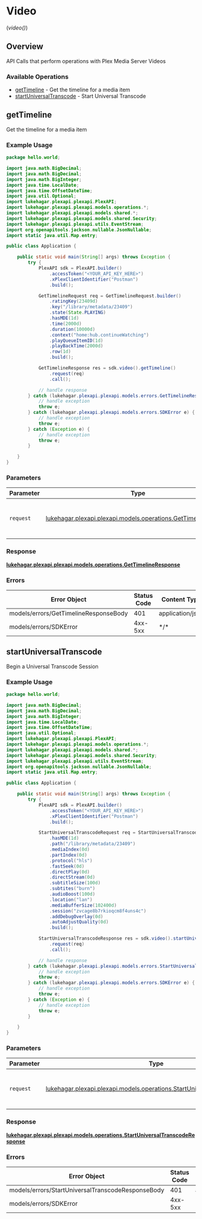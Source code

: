 # Video
(*video()*)

## Overview

API Calls that perform operations with Plex Media Server Videos


### Available Operations

* [getTimeline](#gettimeline) - Get the timeline for a media item
* [startUniversalTranscode](#startuniversaltranscode) - Start Universal Transcode

## getTimeline

Get the timeline for a media item

### Example Usage

```java
package hello.world;

import java.math.BigDecimal;
import java.math.BigDecimal;
import java.math.BigInteger;
import java.time.LocalDate;
import java.time.OffsetDateTime;
import java.util.Optional;
import lukehagar.plexapi.plexapi.PlexAPI;
import lukehagar.plexapi.plexapi.models.operations.*;
import lukehagar.plexapi.plexapi.models.shared.*;
import lukehagar.plexapi.plexapi.models.shared.Security;
import lukehagar.plexapi.plexapi.utils.EventStream;
import org.openapitools.jackson.nullable.JsonNullable;
import static java.util.Map.entry;

public class Application {

    public static void main(String[] args) throws Exception {
        try {
            PlexAPI sdk = PlexAPI.builder()
                .accessToken("<YOUR_API_KEY_HERE>")
                .xPlexClientIdentifier("Postman")
                .build();

            GetTimelineRequest req = GetTimelineRequest.builder()
                .ratingKey(23409d)
                .key("/library/metadata/23409")
                .state(State.PLAYING)
                .hasMDE(1d)
                .time(2000d)
                .duration(10000d)
                .context("home:hub.continueWatching")
                .playQueueItemID(1d)
                .playBackTime(2000d)
                .row(1d)
                .build();

            GetTimelineResponse res = sdk.video().getTimeline()
                .request(req)
                .call();

            // handle response
        } catch (lukehagar.plexapi.plexapi.models.errors.GetTimelineResponseBody e) {
            // handle exception
            throw e;
        } catch (lukehagar.plexapi.plexapi.models.errors.SDKError e) {
            // handle exception
            throw e;
        } catch (Exception e) {
            // handle exception
            throw e;
        }

    }
}
```

### Parameters

| Parameter                                                                                                       | Type                                                                                                            | Required                                                                                                        | Description                                                                                                     |
| --------------------------------------------------------------------------------------------------------------- | --------------------------------------------------------------------------------------------------------------- | --------------------------------------------------------------------------------------------------------------- | --------------------------------------------------------------------------------------------------------------- |
| `request`                                                                                                       | [lukehagar.plexapi.plexapi.models.operations.GetTimelineRequest](../../models/operations/GetTimelineRequest.md) | :heavy_check_mark:                                                                                              | The request object to use for the request.                                                                      |


### Response

**[lukehagar.plexapi.plexapi.models.operations.GetTimelineResponse](../../models/operations/GetTimelineResponse.md)**
### Errors

| Error Object                          | Status Code                           | Content Type                          |
| ------------------------------------- | ------------------------------------- | ------------------------------------- |
| models/errors/GetTimelineResponseBody | 401                                   | application/json                      |
| models/errors/SDKError                | 4xx-5xx                               | \*\/*                                 |

## startUniversalTranscode

Begin a Universal Transcode Session

### Example Usage

```java
package hello.world;

import java.math.BigDecimal;
import java.math.BigDecimal;
import java.math.BigInteger;
import java.time.LocalDate;
import java.time.OffsetDateTime;
import java.util.Optional;
import lukehagar.plexapi.plexapi.PlexAPI;
import lukehagar.plexapi.plexapi.models.operations.*;
import lukehagar.plexapi.plexapi.models.shared.*;
import lukehagar.plexapi.plexapi.models.shared.Security;
import lukehagar.plexapi.plexapi.utils.EventStream;
import org.openapitools.jackson.nullable.JsonNullable;
import static java.util.Map.entry;

public class Application {

    public static void main(String[] args) throws Exception {
        try {
            PlexAPI sdk = PlexAPI.builder()
                .accessToken("<YOUR_API_KEY_HERE>")
                .xPlexClientIdentifier("Postman")
                .build();

            StartUniversalTranscodeRequest req = StartUniversalTranscodeRequest.builder()
                .hasMDE(1d)
                .path("/library/metadata/23409")
                .mediaIndex(0d)
                .partIndex(0d)
                .protocol("hls")
                .fastSeek(0d)
                .directPlay(0d)
                .directStream(0d)
                .subtitleSize(100d)
                .subtites("burn")
                .audioBoost(100d)
                .location("lan")
                .mediaBufferSize(102400d)
                .session("zvcage8b7rkioqcm8f4uns4c")
                .addDebugOverlay(0d)
                .autoAdjustQuality(0d)
                .build();

            StartUniversalTranscodeResponse res = sdk.video().startUniversalTranscode()
                .request(req)
                .call();

            // handle response
        } catch (lukehagar.plexapi.plexapi.models.errors.StartUniversalTranscodeResponseBody e) {
            // handle exception
            throw e;
        } catch (lukehagar.plexapi.plexapi.models.errors.SDKError e) {
            // handle exception
            throw e;
        } catch (Exception e) {
            // handle exception
            throw e;
        }

    }
}
```

### Parameters

| Parameter                                                                                                                               | Type                                                                                                                                    | Required                                                                                                                                | Description                                                                                                                             |
| --------------------------------------------------------------------------------------------------------------------------------------- | --------------------------------------------------------------------------------------------------------------------------------------- | --------------------------------------------------------------------------------------------------------------------------------------- | --------------------------------------------------------------------------------------------------------------------------------------- |
| `request`                                                                                                                               | [lukehagar.plexapi.plexapi.models.operations.StartUniversalTranscodeRequest](../../models/operations/StartUniversalTranscodeRequest.md) | :heavy_check_mark:                                                                                                                      | The request object to use for the request.                                                                                              |


### Response

**[lukehagar.plexapi.plexapi.models.operations.StartUniversalTranscodeResponse](../../models/operations/StartUniversalTranscodeResponse.md)**
### Errors

| Error Object                                      | Status Code                                       | Content Type                                      |
| ------------------------------------------------- | ------------------------------------------------- | ------------------------------------------------- |
| models/errors/StartUniversalTranscodeResponseBody | 401                                               | application/json                                  |
| models/errors/SDKError                            | 4xx-5xx                                           | \*\/*                                             |
